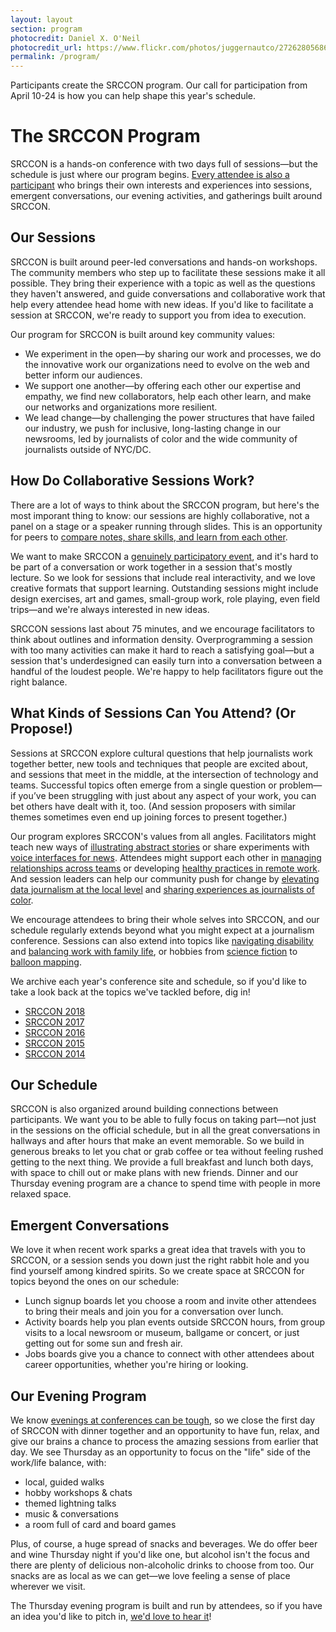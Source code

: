 ```yaml
---
layout: layout
section: program
photocredit: Daniel X. O'Neil
photocredit_url: https://www.flickr.com/photos/juggernautco/27262805686/
permalink: /program/
---
```


<p class="big-lead">Participants create the SRCCON program. Our call for participation from April 10-24 is how you can help shape this year's schedule.</p>

# The SRCCON Program

SRCCON is a hands-on conference with two days full of sessions—but the schedule is just where our program begins. [Every attendee is also a participant](/participation) who brings their own interests and experiences into sessions, emergent conversations, our evening activities, and gatherings built around SRCCON.

## Our Sessions

SRCCON is built around peer-led conversations and hands-on workshops. The community members who step up to facilitate these sessions make it all possible. They bring their experience with a topic as well as the questions they haven't answered, and guide conversations and collaborative work that help every attendee head home with new ideas. If you'd like to facilitate a session at SRCCON, we're ready to support you from idea to execution.

Our program for SRCCON is built around key community values:

* We experiment in the open—by sharing our work and processes, we do the innovative work our organizations need to evolve on the web and better inform our audiences.
* We support one another—by offering each other our expertise and empathy, we find new collaborators, help each other learn, and make our networks and organizations more resilient.
* We lead change—by challenging the power structures that have failed our industry, we push for inclusive, long-lasting change in our newsrooms, led by journalists of color and the wide community of journalists outside of NYC/DC.

## How Do Collaborative Sessions Work?

There are a lot of ways to think about the SRCCON program, but here's the most imporant thing to know: our sessions are highly collaborative, not a panel on a stage or a speaker running through slides. This is an opportunity for peers to [compare notes, share skills, and learn from each other](https://source.opennews.org/articles/srccon-great-conference-sessions/).

We want to make SRCCON a [genuinely participatory event](/participation), and it's hard to be part of a conversation or work together in a session that's mostly lecture. So we look for sessions that include real interactivity, and we love creative formats that support learning. Outstanding sessions might include design exercises, art and games, small-group work, role playing, even field trips—and we're always interested in new ideas.

SRCCON sessions last about 75 minutes, and we encourage facilitators to think about outlines and information density. Overprogramming a session with too many activities can make it hard to reach a satisfying goal—but a session that's underdesigned can easily turn into a conversation between a handful of the loudest people. We're happy to help facilitators figure out the right balance.

## What Kinds of Sessions Can You Attend? (Or Propose!)

Sessions at SRCCON explore cultural questions that help journalists work together better, new tools and techniques that people are excited about, and sessions that meet in the middle, at the intersection of technology and teams. Successful topics often emerge from a single question or problem—if you’ve been struggling with just about any aspect of your work, you can bet others have dealt with it, too. (And session proposers with similar themes sometimes even end up joining forces to present together.)

Our program explores SRCCON's values from all angles. Facilitators might teach new ways of [illustrating abstract stories](https://2016.srccon.org/schedule/#_session-illustrating-investigations) or share experiments with [voice interfaces for news](https://2018.srccon.org/schedule/#_session-voice-interfaces). Attendees might support each other in [managing relationships across teams](https://2018.srccon.org/schedule/#_session-navigating-technical-communication) or developing [healthy practices in remote work](https://2016.srccon.org/schedule/#_session-remote-work). And session leaders can help our community push for change by [elevating data journalism at the local level](https://2017.srccon.org/schedule/#_session-local-data-journalism) and [sharing experiences as journalists of color](https://2018.srccon.org/schedule/#_session-young-journalists-of-color).

We encourage attendees to bring their whole selves into SRCCON, and our schedule regularly extends beyond what you might expect at a journalism conference. Sessions can also extend into topics like [navigating disability](https://2018.srccon.org/schedule/#_session-disability-in-newsroom) and [balancing work with family life](https://2017.srccon.org/schedule/#_session-caregiving-journalism), or hobbies from [science fiction](https://2016.srccon.org/schedule/#_session-media-science-fiction) to [balloon mapping](https://2015.srccon.org/schedule/#_session-39).

We archive each year's conference site and schedule, so if you'd like to take a look back at the topics we've tackled before, dig in!

* [SRCCON 2018](https://2018.srccon.org/schedule/)
* [SRCCON 2017](https://2017.srccon.org/schedule/)
* [SRCCON 2016](https://2016.srccon.org/schedule/)
* [SRCCON 2015](https://2015.srccon.org/schedule/)
* [SRCCON 2014](https://2014.srccon.org/schedule/)

## Our Schedule

SRCCON is also organized around building connections between participants. We want you to be able to fully focus on taking part—not just in the sessions on the official schedule, but in all the great conversations in hallways and after hours that make an event memorable. So we build in generous breaks to let you chat or grab coffee or tea without feeling rushed getting to the next thing. We provide a full breakfast and lunch both days, with space to chill out or make plans with new friends. Dinner and our Thursday evening program are a chance to spend time with people in more relaxed space.

## Emergent Conversations

We love it when recent work sparks a great idea that travels with you to SRCCON, or a session sends you down just the right rabbit hole and you find yourself among kindred spirits. So we create space at SRCCON for topics beyond the ones on our schedule:

* Lunch signup boards let you choose a room and invite other attendees to bring their meals and join you for a conversation over lunch.
* Activity boards help you plan events outside SRCCON hours, from group visits to a local newsroom or museum, ballgame or concert, or just getting out for some sun and fresh air.
* Jobs boards give you a chance to connect with other attendees about career opportunities, whether you're hiring or looking.

## Our Evening Program

We know [evenings at conferences can be tough](https://opennews.org/blog/srccon-thursday/), so we close the first day of SRCCON with dinner together and an opportunity to have fun, relax, and give our brains a chance to process the amazing sessions from earlier that day. We see Thursday as an opportunity to focus on the "life" side of the work/life balance, with:

* local, guided walks
* hobby workshops & chats
* themed lightning talks
* music & conversations
* a room full of card and board games

Plus, of course, a huge spread of snacks and beverages. We do offer beer and wine Thursday night if you'd like one, but alcohol isn't the focus and there are plenty of delicious non-alcoholic drinks to choose from too. Our snacks are as local as we can get—we love feeling a sense of place wherever we visit.

The Thursday evening program is built and run by attendees, so if you have an idea you'd like to pitch in, [we'd love to hear it](mailto:srccon@opennews.org)!
